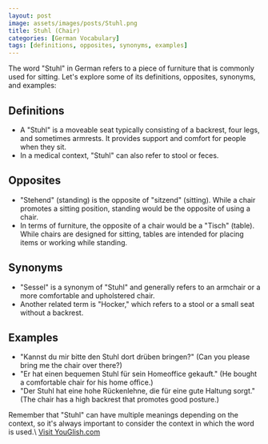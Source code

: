 ```yaml
---
layout: post
image: assets/images/posts/Stuhl.png
title: Stuhl (Chair)
categories: [German Vocabulary]
tags: [definitions, opposites, synonyms, examples]
---
```


The word "Stuhl" in German refers to a piece of furniture that is commonly used for sitting. Let's explore some of its definitions, opposites, synonyms, and examples:

## Definitions
- A "Stuhl" is a moveable seat typically consisting of a backrest, four legs, and sometimes armrests. It provides support and comfort for people when they sit.
- In a medical context, "Stuhl" can also refer to stool or feces.

## Opposites
- "Stehend" (standing) is the opposite of "sitzend" (sitting). While a chair promotes a sitting position, standing would be the opposite of using a chair.
- In terms of furniture, the opposite of a chair would be a "Tisch" (table). While chairs are designed for sitting, tables are intended for placing items or working while standing.

## Synonyms
- "Sessel" is a synonym of "Stuhl" and generally refers to an armchair or a more comfortable and upholstered chair.
- Another related term is "Hocker," which refers to a stool or a small seat without a backrest.

## Examples
- "Kannst du mir bitte den Stuhl dort drüben bringen?" (Can you please bring me the chair over there?)
- "Er hat einen bequemen Stuhl für sein Homeoffice gekauft." (He bought a comfortable chair for his home office.)
- "Der Stuhl hat eine hohe Rückenlehne, die für eine gute Haltung sorgt." (The chair has a high backrest that promotes good posture.)

Remember that "Stuhl" can have multiple meanings depending on the context, so it's always important to consider the context in which the word is used.\ <a id="yg-widget-0" class="youglish-widget" data-query="Stuhl" data-lang="german" data-components="8412" data-auto-start="0" data-bkg-color="theme_light" data-title="How%20to%20pronounce%20Stuhl%20in%20German"  rel="nofollow" href="https://youglish.com">Visit YouGlish.com</a><script async src="https://youglish.com/public/emb/widget.js" charset="utf-8"></script>